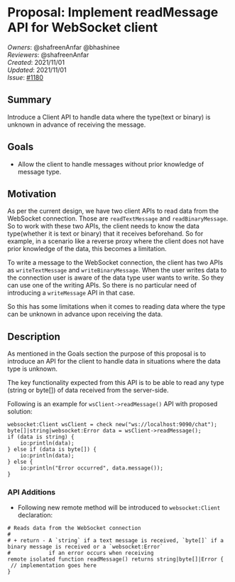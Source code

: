 # Proposal: Implement readMessage API for WebSocket client

_Owners_: @shafreenAnfar @bhashinee  
_Reviewers_: @shafreenAnfar    
_Created_: 2021/11/01  
_Updated_: 2021/11/01  
_Issue_: [#1180](https://github.com/ballerina-platform/ballerina-standard-library/issues/1180)

## Summary
Introduce a Client API to handle data where the type(text or binary) is unknown in advance of receiving the message.

## Goals
* Allow the client to handle messages without prior knowledge of message type.

## Motivation
As per the current design, we have two client APIs to read data from the WebSocket connection. Those are `readTextMessage` and `readBinaryMessage`. So to work with these two APIs, the client needs to know the data type(whether it is text or binary) that it receives beforehand. So for example, in a scenario like a reverse proxy where the client does not have prior knowledge of the data, this becomes a limitation.

To write a message to the WebSocket connection, the client has two APIs as `writeTextMessage` and `writeBinaryMessage`. When the user writes data to the connection user is aware of the data type user wants to write. So they can use one of the writing APIs. So there is no particular need of introducing a `writeMessage` API in that case.

So this has some limitations when it comes to reading data where the type can be unknown in advance upon receiving the data.

## Description
As mentioned in the Goals section the purpose of this proposal is to introduce an API for the client to handle data in situations where the data type is unknown.

The key functionality expected from this API is to be able to read any type (string or byte[]) of data received from the server-side.

Following is an example for `wsClient->readMessage()` API with proposed solution:
```ballerina
websocket:Client wsClient = check new("ws://localhost:9090/chat");
byte[]|string|websocket:Error data = wsClient->readMessage();
if (data is string) {
    io:println(data);
} else if (data is byte[]) {
    io:println(data);
} else {
    io:println("Error occurred", data.message());
}
```

### API Additions
- Following new remote method will be introduced to `websocket:Client` declaration:
```ballerina
# Reads data from the WebSocket connection
#
# + return - A `string` if a text message is received, `byte[]` if a binary message is received or a `websocket:Error`
#            if an error occurs when receiving
remote isolated function readMessage() returns string|byte[]|Error {
 // implementation goes here 
}
```
